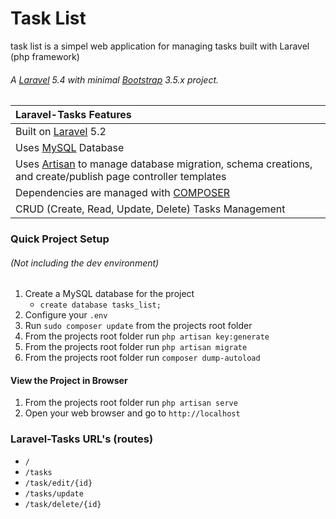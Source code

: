 # Task List
task list is a simpel web application for managing tasks built with Laravel (php framework)

###### A [Laravel](http://laravel.com/) 5.4 with minimal [Bootstrap](http://getbootstrap.com) 3.5.x project.
| Laravel-Tasks Features  |
| :------------ |
|Built on [Laravel](http://laravel.com/) 5.2|
|Uses [MySQL](https://github.com/mysql) Database|
|Uses [Artisan](http://laravel.com/docs/5.2/artisan) to manage database migration, schema creations, and create/publish page controller templates|
|Dependencies are managed with [COMPOSER](https://getcomposer.org/)|
|CRUD (Create, Read, Update, Delete) Tasks Management|

### Quick Project Setup
###### (Not including the dev environment)
1. Create a MySQL database for the project
    * ```create database tasks_list;```
2. Configure your `.env`
3. Run `sudo composer update` from the projects root folder
4. From the projects root folder run `php artisan key:generate`
5. From the projects root folder run `php artisan migrate`
6. From the projects root folder run `composer dump-autoload`

#### View the Project in Browser
1. From the projects root folder run `php artisan serve`
2. Open your web browser and go to `http://localhost`


### Laravel-Tasks URL's (routes)
* ```/```
* ```/tasks```
* ```/task/edit/{id}```
* ```/tasks/update```
* ```/task/delete/{id}```

